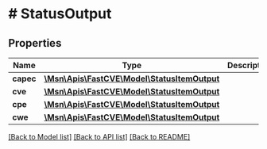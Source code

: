 # # StatusOutput

## Properties

Name | Type | Description | Notes
------------ | ------------- | ------------- | -------------
**capec** | [**\Msn\Apis\FastCVE\Model\StatusItemOutput**](StatusItemOutput.md) |  | [optional]
**cve** | [**\Msn\Apis\FastCVE\Model\StatusItemOutput**](StatusItemOutput.md) |  | [optional]
**cpe** | [**\Msn\Apis\FastCVE\Model\StatusItemOutput**](StatusItemOutput.md) |  | [optional]
**cwe** | [**\Msn\Apis\FastCVE\Model\StatusItemOutput**](StatusItemOutput.md) |  | [optional]

[[Back to Model list]](../../README.md#models) [[Back to API list]](../../README.md#endpoints) [[Back to README]](../../README.md)
